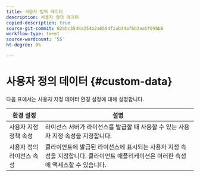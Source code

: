 ```yaml
---
title: 사용자 정의 데이터
description: 사용자 정의 데이터
copied-description: true
source-git-commit: 02ebc3548a254b2a6554f1ab34afbb3ea5f09bb8
workflow-type: tm+mt
source-wordcount: '55'
ht-degree: 0%

---
```


# 사용자 정의 데이터 {#custom-data}

다음 표에서는 사용자 지정 데이터 환경 설정에 대해 설명합니다.

| 환경 설정 | 설명 |
|---|---|
| 사용자 지정 정책 속성 | 라이선스 서버가 라이선스를 발급할 때 사용할 수 있는 사용자 지정 속성을 지정합니다. |
| 사용자 정의 라이선스 속성 | 클라이언트에 발급된 라이선스에 표시되는 사용자 지정 속성을 지정합니다. 클라이언트 애플리케이션은 이러한 속성에 액세스할 수 있습니다. |
